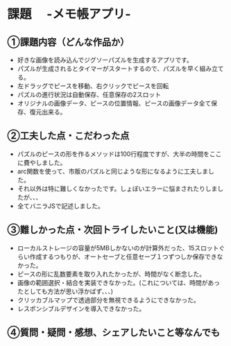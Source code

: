 # 課題　 -メモ帳アプリ-

## ①課題内容（どんな作品か）
- 好きな画像を読み込んでジグソーパズルを生成するアプリです。
- パズルが生成されるとタイマーがスタートするので、パズルを早く組み立てる。
- 左ドラッグでピースを移動、右クリックでピースを回転
- パズルの進行状況は自動保存、任意保存の2スロット
- オリジナルの画像データ、ピースの位置情報、ピースの画像データ全て保存、復元出来る。

## ②工夫した点・こだわった点
- パズルのピースの形を作るメソッドは100行程度ですが、大半の時間をここに費やしました。
- arc関数を使って、市販のパズルと同じような形になるように工夫しました。
- それ以外は特に難しくなかったです。しょぼいエラーに悩まされたりしましたが、、、
- 全てバニラJSで記述しました。

## ③難しかった点・次回トライしたいこと(又は機能)
- ローカルストレージの容量が5MBしかないのが計算外だった、15スロットぐらい作成するつもりが、オートセーブと任意セーブ１つずつしか保存できなかった。
- ピースの形に乱数要素を取り入れたかったが、時間がなく断念した。
- 画像の範囲選択・結合を実装できなかった。(これについては、時間があったとしても方法が思い浮かばず、、、)
- クリッカブルマップで透過部分を無視できるようにできなかった。
- レスポンシブルデザインを導入できなかった。

## ④質問・疑問・感想、シェアしたいこと等なんでも
